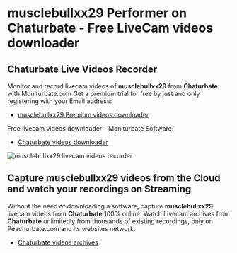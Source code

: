 # musclebullxx29 Performer on Chaturbate - Free LiveCam videos downloader

## Chaturbate Live Videos Recorder

Monitor and record livecam videos of **musclebullxx29** from **Chaturbate** with Moniturbate.com
Get a premium trial for free by just and only registering with your Email address:
* [musclebullxx29 Premium videos downloader](https://moniturbate.com/request-demo-licence-key.html)

Free livecam videos downloader - Moniturbate Software:
* [Chaturbate videos downloader](https://moniturbate.com/moniturbate-download-software.html)

![musclebullxx29 livecam videos recorder](https://peachurnet.com/templates/moniturbate-software.png)


## Capture musclebullxx29 videos from the Cloud and watch your recordings on Streaming

Without the need of downloading a software, capture **musclebullxx29** livecam videos from **Chaturbate** 100% online.
Watch Livecam archives from **Chaturbate** unlimitedly from thousands of existing recordings, only on Peachurbate.com and its websites network:
* [Chaturbate videos archives](https://peachurnet.com/)